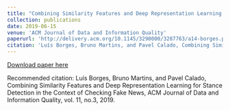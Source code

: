 ```yaml
---
title: "Combining Similarity Features and Deep Representation Learning for Stance Detection in the Context of Checking Fake News"
collection: publications
date: 2019-06-15
venue: 'ACM Journal of Data and Information Quality'
paperurl: 'http://delivery.acm.org/10.1145/3290000/3287763/a14-borges.pdf?ip=193.136.132.10&id=3287763&acc=ACTIVE%20SERVICE&key=2E5699D25B4FE09E%2E454625C777251F56%2E4D4702B0C3E38B35%2E4D4702B0C3E38B35&__acm__=1568576141_e994797557195efa684f82ed28a6e791'
citation: 'Luís Borges, Bruno Martins, and Pavel Calado, Combining Similarity Features and Deep Representation Learning for Stance Detection in the Context of Checking Fake News, ACM Journal of Data and Information Quality, vol. 11, no.3, 2019.'
---
```


[Download paper here](http://delivery.acm.org/10.1145/3290000/3287763/a14-borges.pdf?ip=193.136.132.10&id=3287763&acc=ACTIVE%20SERVICE&key=2E5699D25B4FE09E%2E454625C777251F56%2E4D4702B0C3E38B35%2E4D4702B0C3E38B35&__acm__=1568576141_e994797557195efa684f82ed28a6e791)

Recommended citation: Luís Borges, Bruno Martins, and Pavel Calado, Combining Similarity Features and Deep Representation Learning for Stance Detection in the Context of Checking Fake News, ACM Journal of Data and Information Quality, vol. 11, no.3, 2019.
